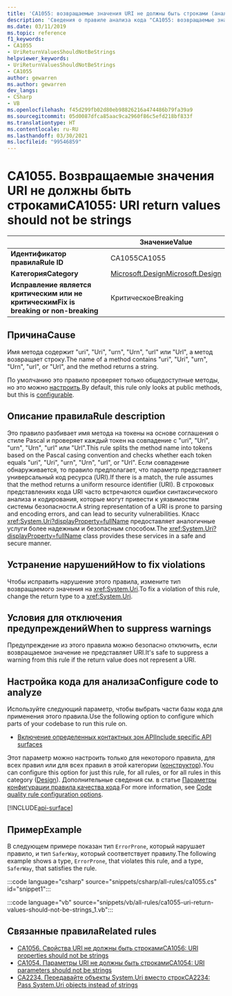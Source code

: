 ```yaml
---
title: 'CA1055: возвращаемые значения URI не должны быть строками (анализ кода)'
description: 'Сведения о правиле анализа кода "CA1055: возвращаемые значения URI не должны быть строками"'
ms.date: 03/11/2019
ms.topic: reference
f1_keywords:
- CA1055
- UriReturnValuesShouldNotBeStrings
helpviewer_keywords:
- UriReturnValuesShouldNotBeStrings
- CA1055
author: gewarren
ms.author: gewarren
dev_langs:
- CSharp
- VB
ms.openlocfilehash: f45d299fb02d80eb98826216a474486b79fa39a9
ms.sourcegitcommit: 05d0087dfca85aac9ca2960f86c5efd218bf833f
ms.translationtype: HT
ms.contentlocale: ru-RU
ms.lasthandoff: 03/30/2021
ms.locfileid: "99546859"
---
```

# <a name="ca1055-uri-return-values-should-not-be-strings"></a><span data-ttu-id="3b7cd-103">CA1055. Возвращаемые значения URI не должны быть строками</span><span class="sxs-lookup"><span data-stu-id="3b7cd-103">CA1055: URI return values should not be strings</span></span>

| | <span data-ttu-id="3b7cd-104">Значение</span><span class="sxs-lookup"><span data-stu-id="3b7cd-104">Value</span></span> |
|-|-|
| <span data-ttu-id="3b7cd-105">**Идентификатор правила**</span><span class="sxs-lookup"><span data-stu-id="3b7cd-105">**Rule ID**</span></span> |<span data-ttu-id="3b7cd-106">CA1055</span><span class="sxs-lookup"><span data-stu-id="3b7cd-106">CA1055</span></span>|
| <span data-ttu-id="3b7cd-107">**Категория**</span><span class="sxs-lookup"><span data-stu-id="3b7cd-107">**Category**</span></span> |[<span data-ttu-id="3b7cd-108">Microsoft.Design</span><span class="sxs-lookup"><span data-stu-id="3b7cd-108">Microsoft.Design</span></span>](design-warnings.md)|
| <span data-ttu-id="3b7cd-109">**Исправление является критическим или не критическим**</span><span class="sxs-lookup"><span data-stu-id="3b7cd-109">**Fix is breaking or non-breaking**</span></span> |<span data-ttu-id="3b7cd-110">Критическое</span><span class="sxs-lookup"><span data-stu-id="3b7cd-110">Breaking</span></span>|

## <a name="cause"></a><span data-ttu-id="3b7cd-111">Причина</span><span class="sxs-lookup"><span data-stu-id="3b7cd-111">Cause</span></span>

<span data-ttu-id="3b7cd-112">Имя метода содержит "uri", "Uri", "urn", "Urn", "url" или "Url", а метод возвращает строку.</span><span class="sxs-lookup"><span data-stu-id="3b7cd-112">The name of a method contains "uri", "Uri", "urn", "Urn", "url", or "Url", and the method returns a string.</span></span>

<span data-ttu-id="3b7cd-113">По умолчанию это правило проверяет только общедоступные методы, но это можно [настроить](#configure-code-to-analyze).</span><span class="sxs-lookup"><span data-stu-id="3b7cd-113">By default, this rule only looks at public methods, but this is [configurable](#configure-code-to-analyze).</span></span>

## <a name="rule-description"></a><span data-ttu-id="3b7cd-114">Описание правила</span><span class="sxs-lookup"><span data-stu-id="3b7cd-114">Rule description</span></span>

<span data-ttu-id="3b7cd-115">Это правило разбивает имя метода на токены на основе соглашения о стиле Pascal и проверяет каждый токен на совпадение с "uri", "Uri", "urn", "Urn", "url" или "Url".</span><span class="sxs-lookup"><span data-stu-id="3b7cd-115">This rule splits the method name into tokens based on the Pascal casing convention and checks whether each token equals "uri", "Uri", "urn", "Urn", "url", or "Url".</span></span> <span data-ttu-id="3b7cd-116">Если совпадение обнаруживается, то правило предполагает, что параметр представляет универсальный код ресурса (URI).</span><span class="sxs-lookup"><span data-stu-id="3b7cd-116">If there is a match, the rule assumes that the method returns a uniform resource identifier (URI).</span></span> <span data-ttu-id="3b7cd-117">В строковых представлениях кода URI часто встречаются ошибки синтаксического анализа и кодирования, которые могут привести к уязвимостям системы безопасности.</span><span class="sxs-lookup"><span data-stu-id="3b7cd-117">A string representation of a URI is prone to parsing and encoding errors, and can lead to security vulnerabilities.</span></span> <span data-ttu-id="3b7cd-118">Класс <xref:System.Uri?displayProperty=fullName> предоставляет аналогичные услуги более надежным и безопасным способом.</span><span class="sxs-lookup"><span data-stu-id="3b7cd-118">The <xref:System.Uri?displayProperty=fullName> class provides these services in a safe and secure manner.</span></span>

## <a name="how-to-fix-violations"></a><span data-ttu-id="3b7cd-119">Устранение нарушений</span><span class="sxs-lookup"><span data-stu-id="3b7cd-119">How to fix violations</span></span>

<span data-ttu-id="3b7cd-120">Чтобы исправить нарушение этого правила, измените тип возвращаемого значения на <xref:System.Uri>.</span><span class="sxs-lookup"><span data-stu-id="3b7cd-120">To fix a violation of this rule, change the return type to a <xref:System.Uri>.</span></span>

## <a name="when-to-suppress-warnings"></a><span data-ttu-id="3b7cd-121">Условия для отключения предупреждений</span><span class="sxs-lookup"><span data-stu-id="3b7cd-121">When to suppress warnings</span></span>

<span data-ttu-id="3b7cd-122">Предупреждение из этого правила можно безопасно отключить, если возвращаемое значение не представляет URI.</span><span class="sxs-lookup"><span data-stu-id="3b7cd-122">It's safe to suppress a warning from this rule if the return value does not represent a URI.</span></span>

## <a name="configure-code-to-analyze"></a><span data-ttu-id="3b7cd-123">Настройка кода для анализа</span><span class="sxs-lookup"><span data-stu-id="3b7cd-123">Configure code to analyze</span></span>

<span data-ttu-id="3b7cd-124">Используйте следующий параметр, чтобы выбрать части базы кода для применения этого правила.</span><span class="sxs-lookup"><span data-stu-id="3b7cd-124">Use the following option to configure which parts of your codebase to run this rule on.</span></span>

- [<span data-ttu-id="3b7cd-125">Включение определенных контактных зон API</span><span class="sxs-lookup"><span data-stu-id="3b7cd-125">Include specific API surfaces</span></span>](#include-specific-api-surfaces)

<span data-ttu-id="3b7cd-126">Этот параметр можно настроить только для некоторого правила, для всех правил или для всех правил в этой категории ([конструктор](design-warnings.md)).</span><span class="sxs-lookup"><span data-stu-id="3b7cd-126">You can configure this option for just this rule, for all rules, or for all rules in this category ([Design](design-warnings.md)).</span></span> <span data-ttu-id="3b7cd-127">Дополнительные сведения см. в статье [Параметры конфигурации правила качества кода](../code-quality-rule-options.md).</span><span class="sxs-lookup"><span data-stu-id="3b7cd-127">For more information, see [Code quality rule configuration options](../code-quality-rule-options.md).</span></span>

[!INCLUDE[api-surface](~/includes/code-analysis/api-surface.md)]

## <a name="example"></a><span data-ttu-id="3b7cd-128">Пример</span><span class="sxs-lookup"><span data-stu-id="3b7cd-128">Example</span></span>

<span data-ttu-id="3b7cd-129">В следующем примере показан тип `ErrorProne`, который нарушает правило, и тип `SaferWay`, который соответствует правилу.</span><span class="sxs-lookup"><span data-stu-id="3b7cd-129">The following example shows a type, `ErrorProne`, that violates this rule, and a type, `SaferWay`, that satisfies the rule.</span></span>

:::code language="csharp" source="snippets/csharp/all-rules/ca1055.cs" id="snippet1":::

:::code language="vb" source="snippets/vb/all-rules/ca1055-uri-return-values-should-not-be-strings_1.vb":::

## <a name="related-rules"></a><span data-ttu-id="3b7cd-130">Связанные правила</span><span class="sxs-lookup"><span data-stu-id="3b7cd-130">Related rules</span></span>

- [<span data-ttu-id="3b7cd-131">CA1056. Свойства URI не должны быть строками</span><span class="sxs-lookup"><span data-stu-id="3b7cd-131">CA1056: URI properties should not be strings</span></span>](ca1056.md)
- [<span data-ttu-id="3b7cd-132">CA1054. Параметры URI не должны быть строками</span><span class="sxs-lookup"><span data-stu-id="3b7cd-132">CA1054: URI parameters should not be strings</span></span>](ca1054.md)
- [<span data-ttu-id="3b7cd-133">CA2234. Передавайте объекты System.Uri вместо строк</span><span class="sxs-lookup"><span data-stu-id="3b7cd-133">CA2234: Pass System.Uri objects instead of strings</span></span>](ca2234.md)
